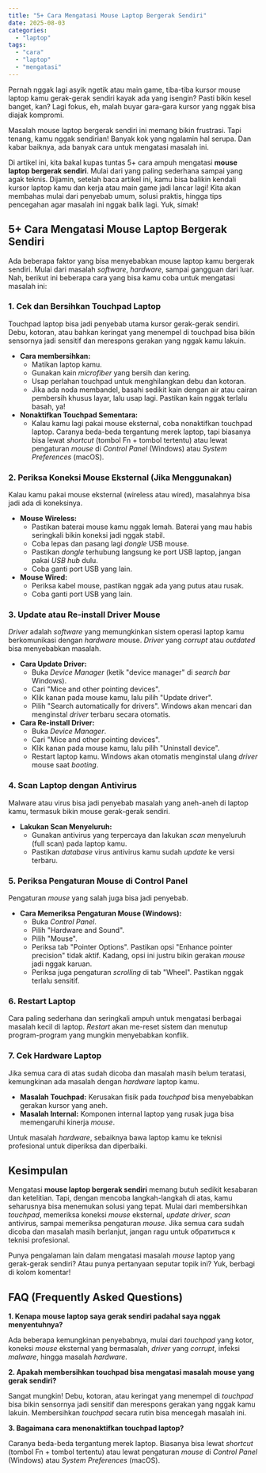 ```yaml
---
title: "5+ Cara Mengatasi Mouse Laptop Bergerak Sendiri"
date: 2025-08-03
categories: 
  - "laptop"
tags: 
  - "cara"
  - "laptop"
  - "mengatasi"
---
```


Pernah nggak lagi asyik ngetik atau main game, tiba-tiba kursor mouse laptop kamu gerak-gerak sendiri kayak ada yang isengin? Pasti bikin kesel banget, kan? Lagi fokus, eh, malah buyar gara-gara kursor yang nggak bisa diajak kompromi.

Masalah mouse laptop bergerak sendiri ini memang bikin frustrasi. Tapi tenang, kamu nggak sendirian! Banyak kok yang ngalamin hal serupa. Dan kabar baiknya, ada banyak cara untuk mengatasi masalah ini.

Di artikel ini, kita bakal kupas tuntas 5+ cara ampuh mengatasi **mouse laptop bergerak sendiri**. Mulai dari yang paling sederhana sampai yang agak teknis. Dijamin, setelah baca artikel ini, kamu bisa balikin kendali kursor laptop kamu dan kerja atau main game jadi lancar lagi! Kita akan membahas mulai dari penyebab umum, solusi praktis, hingga tips pencegahan agar masalah ini nggak balik lagi. Yuk, simak!

## 5+ Cara Mengatasi Mouse Laptop Bergerak Sendiri

Ada beberapa faktor yang bisa menyebabkan mouse laptop kamu bergerak sendiri. Mulai dari masalah _software_, _hardware_, sampai gangguan dari luar. Nah, berikut ini beberapa cara yang bisa kamu coba untuk mengatasi masalah ini:

### 1\. Cek dan Bersihkan Touchpad Laptop

Touchpad laptop bisa jadi penyebab utama kursor gerak-gerak sendiri. Debu, kotoran, atau bahkan keringat yang menempel di touchpad bisa bikin sensornya jadi sensitif dan merespons gerakan yang nggak kamu lakuin.

- **Cara membersihkan:**
    - Matikan laptop kamu.
    - Gunakan kain _microfiber_ yang bersih dan kering.
    - Usap perlahan touchpad untuk menghilangkan debu dan kotoran.
    - Jika ada noda membandel, basahi sedikit kain dengan air atau cairan pembersih khusus layar, lalu usap lagi. Pastikan kain nggak terlalu basah, ya!
- **Nonaktifkan Touchpad Sementara:**
    - Kalau kamu lagi pakai mouse eksternal, coba nonaktifkan touchpad laptop. Caranya beda-beda tergantung merek laptop, tapi biasanya bisa lewat _shortcut_ (tombol Fn + tombol tertentu) atau lewat pengaturan _mouse_ di _Control Panel_ (Windows) atau _System Preferences_ (macOS).

### 2\. Periksa Koneksi Mouse Eksternal (Jika Menggunakan)

Kalau kamu pakai mouse eksternal (wireless atau wired), masalahnya bisa jadi ada di koneksinya.

- **Mouse Wireless:**
    - Pastikan baterai mouse kamu nggak lemah. Baterai yang mau habis seringkali bikin koneksi jadi nggak stabil.
    - Coba lepas dan pasang lagi _dongle_ USB mouse.
    - Pastikan _dongle_ terhubung langsung ke port USB laptop, jangan pakai _USB hub_ dulu.
    - Coba ganti port USB yang lain.
- **Mouse Wired:**
    - Periksa kabel mouse, pastikan nggak ada yang putus atau rusak.
    - Coba ganti port USB yang lain.

### 3\. Update atau Re-install Driver Mouse

_Driver_ adalah _software_ yang memungkinkan sistem operasi laptop kamu berkomunikasi dengan _hardware_ mouse. _Driver_ yang _corrupt_ atau _outdated_ bisa menyebabkan masalah.

- **Cara Update Driver:**
    - Buka _Device Manager_ (ketik "device manager" di _search bar_ Windows).
    - Cari "Mice and other pointing devices".
    - Klik kanan pada mouse kamu, lalu pilih "Update driver".
    - Pilih "Search automatically for drivers". Windows akan mencari dan menginstal _driver_ terbaru secara otomatis.
- **Cara Re-install Driver:**
    - Buka _Device Manager_.
    - Cari "Mice and other pointing devices".
    - Klik kanan pada mouse kamu, lalu pilih "Uninstall device".
    - Restart laptop kamu. Windows akan otomatis menginstal ulang _driver_ mouse saat _booting_.

### 4\. Scan Laptop dengan Antivirus

Malware atau virus bisa jadi penyebab masalah yang aneh-aneh di laptop kamu, termasuk bikin mouse gerak-gerak sendiri.

- **Lakukan Scan Menyeluruh:**
    - Gunakan antivirus yang terpercaya dan lakukan _scan_ menyeluruh (full scan) pada laptop kamu.
    - Pastikan _database_ virus antivirus kamu sudah _update_ ke versi terbaru.

### 5\. Periksa Pengaturan Mouse di Control Panel

Pengaturan _mouse_ yang salah juga bisa jadi penyebab.

- **Cara Memeriksa Pengaturan Mouse (Windows):**
    - Buka _Control Panel_.
    - Pilih "Hardware and Sound".
    - Pilih "Mouse".
    - Periksa tab "Pointer Options". Pastikan opsi "Enhance pointer precision" tidak aktif. Kadang, opsi ini justru bikin gerakan _mouse_ jadi nggak karuan.
    - Periksa juga pengaturan _scrolling_ di tab "Wheel". Pastikan nggak terlalu sensitif.

### 6\. Restart Laptop

Cara paling sederhana dan seringkali ampuh untuk mengatasi berbagai masalah kecil di laptop. _Restart_ akan me-reset sistem dan menutup program-program yang mungkin menyebabkan konflik.

### 7\. Cek Hardware Laptop

Jika semua cara di atas sudah dicoba dan masalah masih belum teratasi, kemungkinan ada masalah dengan _hardware_ laptop kamu.

- **Masalah Touchpad:** Kerusakan fisik pada _touchpad_ bisa menyebabkan gerakan kursor yang aneh.
- **Masalah Internal:** Komponen internal laptop yang rusak juga bisa memengaruhi kinerja _mouse_.

Untuk masalah _hardware_, sebaiknya bawa laptop kamu ke teknisi profesional untuk diperiksa dan diperbaiki.

## Kesimpulan

Mengatasi **mouse laptop bergerak sendiri** memang butuh sedikit kesabaran dan ketelitian. Tapi, dengan mencoba langkah-langkah di atas, kamu seharusnya bisa menemukan solusi yang tepat. Mulai dari membersihkan _touchpad_, memeriksa koneksi _mouse_ eksternal, _update driver_, _scan_ antivirus, sampai memeriksa pengaturan _mouse_. Jika semua cara sudah dicoba dan masalah masih berlanjut, jangan ragu untuk обратиться к teknisi profesional.

Punya pengalaman lain dalam mengatasi masalah _mouse_ laptop yang gerak-gerak sendiri? Atau punya pertanyaan seputar topik ini? Yuk, berbagi di kolom komentar!

## FAQ (Frequently Asked Questions)

**1\. Kenapa mouse laptop saya gerak sendiri padahal saya nggak menyentuhnya?**

Ada beberapa kemungkinan penyebabnya, mulai dari _touchpad_ yang kotor, koneksi _mouse_ eksternal yang bermasalah, _driver_ yang _corrupt_, infeksi _malware_, hingga masalah _hardware_.

**2\. Apakah membersihkan touchpad bisa mengatasi masalah mouse yang gerak sendiri?**

Sangat mungkin! Debu, kotoran, atau keringat yang menempel di _touchpad_ bisa bikin sensornya jadi sensitif dan merespons gerakan yang nggak kamu lakuin. Membersihkan _touchpad_ secara rutin bisa mencegah masalah ini.

**3\. Bagaimana cara menonaktifkan touchpad laptop?**

Caranya beda-beda tergantung merek laptop. Biasanya bisa lewat _shortcut_ (tombol Fn + tombol tertentu) atau lewat pengaturan _mouse_ di _Control Panel_ (Windows) atau _System Preferences_ (macOS).
